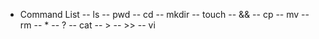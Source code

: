 - Command List
-- ls
-- pwd
-- cd
-- mkdir
-- touch
-- &&
-- cp
-- mv
-- rm
-- *
-- ?
-- cat
-- >
-- >>
-- vi

